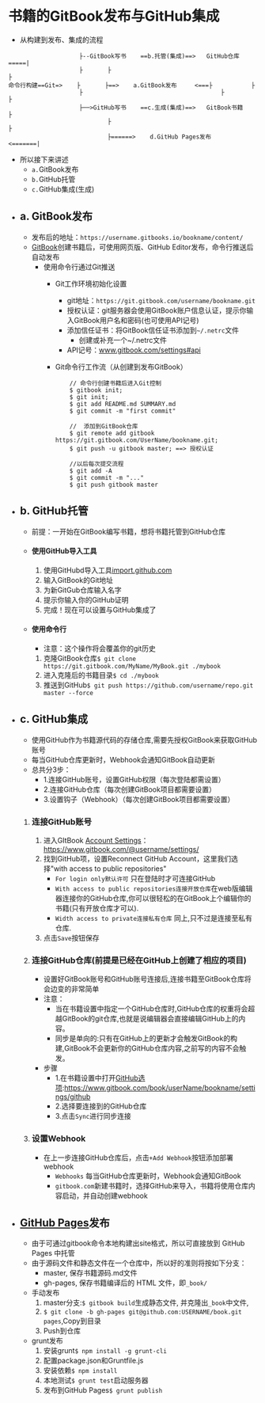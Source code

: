 # 书籍的GitBook发布与GitHub集成

* 从构建到发布、集成的流程

```
					├--GitBook写书	==b.托管(集成)==>	GitHub仓库 =====|
					├		├											├
命令行构建==Git=>	├		├==>	a.GitBook发布		<===├			├
					├										├			├
					├──>GitHub写书	==c.生成(集成)==>	GitBook书籍		├
							├											├
							├======>	d.GitHub Pages发布		<=======|
```

* 所以接下来讲述
	* `a.`GitBook发布
	* `b.`GitHub托管
	* `c.`GitHub集成(生成)

+ ## a. GitBook发布
	* 发布后的地址：`https://username.gitbooks.io/bookname/content/`
	* [GitBook](https://www.gitbook.com/)创建书籍后，可使用网页版、GitHub Editor发布，命令行推送后自动发布
		* 使用命令行通过Git推送
			* Git工作环境初始化设置
				* git地址：`https://git.gitbook.com/username/bookname.git`
				* 授权认证：git服务器会使用GitBook账户信息认证，提示你输入GitBook用户名和密码(也可使用API记号)
				* 添加信任证书：将GitBook信任证书添加到`~/.netrc`文件
					* 创建或补充一个~/.netrc文件
				* API记号：www.gitbook.com/settings#api

			* Git命令行工作流（从创建到发布GitBook）

				```
					// 命令行创建书籍后进入Git控制
					$ gitbook init;
					$ git init;
					$ git add README.md SUMMARY.md
					$ git commit -m "first commit"

					//	添加到GitBook仓库
					$ git remote add gitbook https://git.gitbook.com/UserName/bookname.git;
					$ git push -u gitbook master; ==> 授权认证

					//以后每次提交流程
					$ git add -A
					$ git commit -m "..."
					$ git push gitbook master
				```

+ ## b. GitHub托管
	* 前提：一开始在GitBook编写书籍，想将书籍托管到GitHub仓库
	* #### 使用GitHub导入工具
		1. 使用GitHubd导入工具[import.github.com](https://github.com/new/import/)
		2. 输入GitBook的Git地址
		3. 为新GitGub仓库输入名字
		4. 提示你输入你的GitHub证明
		5. 完成！现在可以设置与GitHub集成了
	* #### 使用命令行
		* 注意：这个操作将会覆盖你的git历史
		1. 克隆GitBook仓库`$ git clone https://git.gitbook.com/MyName/MyBook.git ./mybook`
		2. 进入克隆后的书籍目录`$ cd ./mybook`
		3. 推送到GitHub`$ git push https://github.com/username/repo.git master --force`

+ ## c. GitHub集成
	* 使用GitHub作为书籍源代码的存储仓库,需要先授权GitBook来获取GitHub账号
	* 每当GitHub仓库更新时，Webhook会通知GitBook自动更新
	* 总共分3步：
		* 1.连接GitHub账号，设置GitHub权限（每次登陆都需设置）
		* 2.连接GitHub仓库（每次创建GitBook项目都需要设置）
		* 3.设置钩子（Webhook）（每次创建GitBook项目都需要设置）

	1. ### 连接GitHub账号
		1. 进入GItBook [Account Settings]()：https://www.gitbook.com/@username/settings/
		2. 找到GitHub项，设置Reconnect GitHub Account，这里我们选择"with access to public repositories"
			* `For login only默认许可` 只在登陆时才可连接GitHub
			* `With access to public repositories连接开放仓库`在web版编辑器连接你的GitHub仓库,你可以很轻松的在GitBook上个编辑你的书籍(只有开放仓库才可以).
			* `Width access to private连接私有仓库` 同上,只不过是连接至私有仓库.
		3. 点击`Save`按钮保存

	2. ### 连接GitHub仓库(前提是已经在GitHub上创建了相应的项目)
		* 设置好GitBook账号和GitHub账号连接后,连接书籍至GitBook仓库将会边变的非常简单
		* 注意：
			* 当在书籍设置中指定一个GitHub仓库时,GitHub仓库的权重将会超越GitBook的git仓库,也就是说编辑器会直接编辑GitHub上的内容。
			* 同步是单向的:只有在GitHub上的更新才会触发GitBook的构建,GitBook不会更新你的GitHub仓库内容,之前写的内容不会触发。
		* 步骤
			* 1.在书籍设置中打开[GitHub选项]():https://www.gitbook.com/book/userName/bookname/settings/github
			* 2.选择要连接到的GitHub仓库
			* 3.点击`Sync`进行同步连接
	3. ### 设置Webhook
		* 在上一步连接GitHub仓库后，点击`+Add Webhook`按钮添加部署webhook
			* `Webhooks` 每当GitHub仓库更新时，Webhook会通知GitBook
			* `gitbook.com`新建书籍时，选择GitHub来导入，书籍将使用仓库内容启动，并自动创建webhook

+ ## [GitHub Pages](https://pages.github.com/)发布
	* 由于可通过gitbook命令本地构建出site格式，所以可直接放到 GitHub Pages 中托管
	* 由于源码文件和静态文件在一个仓库中，所以好的准则将按如下分支：
		* master, 保存书籍源码.md文件
	    * gh-pages, 保存书籍编译后的 HTML 文件，即`_book/`
	* 手动发布
		1. master分支:`$ gitbook build`生成静态文件, 并克隆出`_book`中文件,
		2. `$ git clone -b gh-pages git@github.com:USERNAME/book.git pages`,Copy到目录
		3. Push到仓库
	* grunt发布
		1. 安装grunt`$ npm install -g grunt-cli`
		2. 配置package.json和Gruntfile.js
		3. 安装依赖`$ npm install`
		4. 本地测试`$ grunt test`启动服务器
		5. 发布到GitHub Pages`$ grunt publish`
